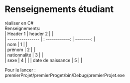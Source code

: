 # Renseignements étudiant

réaliser en C#     
Renseignements:      
| Header 1          |   header 2      |            |          
| ----------------  | : ------------: |  --------: |   
| nom               |        1        |            |    
| prénom            |        2        |            |      
| nationnalité      |        3        |            |    
| sexe              |        4        |            |
| date de naissance |        5        |            |


Pour le lancer :     
premierProjet/premierProget/bin/Debug/premierProjet.exe
